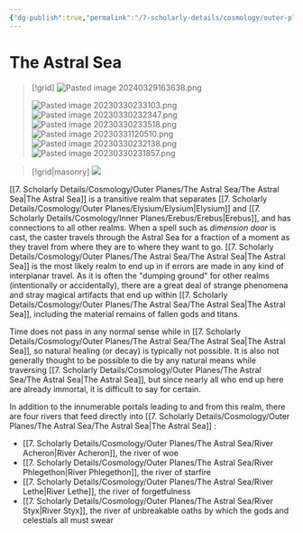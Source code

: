 ```yaml
---
{"dg-publish":true,"permalink":"/7-scholarly-details/cosmology/outer-planes/the-astral-sea/the-astral-sea/","noteIcon":""}
---
```


# The Astral Sea

>[!grid]
>![Pasted image 20240329163638.png](/img/user/x.%20Assets/Attachments/Pasted%20image%2020240329163638.png)
>
>![Pasted image 20230330233103.png](/img/user/x.%20Assets/Attachments/Pasted%20image%2020230330233103.png)
>![Pasted image 20230330232347.png](/img/user/x.%20Assets/Attachments/Pasted%20image%2020230330232347.png)
>![Pasted image 20230330233518.png](/img/user/x.%20Assets/Attachments/Pasted%20image%2020230330233518.png)
>![Pasted image 20230331120510.png](/img/user/x.%20Assets/Attachments/Pasted%20image%2020230331120510.png)
>![Pasted image 20230330232138.png](/img/user/x.%20Assets/Attachments/Pasted%20image%2020230330232138.png)
>![Pasted image 20230330231857.png](/img/user/x.%20Assets/Attachments/Pasted%20image%2020230330231857.png)

>[!grid|masonry]
![](https://i.imgur.com/7tS1Vdh.png)

[[7. Scholarly Details/Cosmology/Outer Planes/The Astral Sea/The Astral Sea\|The Astral Sea]] is a transitive realm that separates [[7. Scholarly Details/Cosmology/Outer Planes/Elysium/Elysium\|Elysium]] and [[7. Scholarly Details/Cosmology/Inner Planes/Erebus/Erebus\|Erebus]], and has connections to all other realms. When a spell such as *dimension door* is cast, the caster travels through the Astral Sea for a fraction of a moment as they travel from where they are to where they want to go. [[7. Scholarly Details/Cosmology/Outer Planes/The Astral Sea/The Astral Sea\|The Astral Sea]] is the most likely realm to end up in if errors are made in any kind of interplanar travel. As it is often the "dumping ground" for other realms (intentionally or accidentally), there are a great deal of strange phenomena and stray magical artifacts that end up within [[7. Scholarly Details/Cosmology/Outer Planes/The Astral Sea/The Astral Sea\|The Astral Sea]], including the material remains of fallen gods and titans. 

Time does not pass in any normal sense while in [[7. Scholarly Details/Cosmology/Outer Planes/The Astral Sea/The Astral Sea\|The Astral Sea]], so natural healing (or decay) is typically not possible. It is also not generally thought to be possible to die by any natural means while traversing [[7. Scholarly Details/Cosmology/Outer Planes/The Astral Sea/The Astral Sea\|The Astral Sea]], but since nearly all who end up here are already immortal, it is difficult to say for certain. 

In addition to the innumerable portals leading to and from this realm, there are four rivers that feed directly into [[7. Scholarly Details/Cosmology/Outer Planes/The Astral Sea/The Astral Sea\|The Astral Sea]] :

- [[7. Scholarly Details/Cosmology/Outer Planes/The Astral Sea/River Acheron\|River Acheron]], the river of woe 
- [[7. Scholarly Details/Cosmology/Outer Planes/The Astral Sea/River Phlegethon\|River Phlegethon]], the river of starfire
- [[7. Scholarly Details/Cosmology/Outer Planes/The Astral Sea/River Lethe\|River Lethe]], the river of forgetfulness
- [[7. Scholarly Details/Cosmology/Outer Planes/The Astral Sea/River Styx\|River Styx]], the river of unbreakable oaths by which the gods and celestials all must swear




